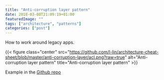 ```yaml
---
title: "Anti-corruption layer pattern"
date: 2018-03-08T21:09:19+01:00
featuredImage: ""
tags: ["architecture", "patterns"]
categories: ["post"]
---
```


How to work around legacy apps.

<!--more-->

{{< figure class="center" src="https://github.com/l-lin/architecture-cheat-sheet/blob/master/anti-corruption-layer/acl.png?raw=true" alt="Anti-corruption layer pattern" title="Anti-corruption layer pattern" >}}

Example in the [Github repo](https://github.com/l-lin/architecture-cheat-sheet/tree/master/anti-corruption-layer)
